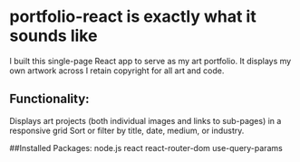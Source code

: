 # portfolio-react is exactly what it sounds like
I built this single-page React app to serve as my art portfolio. It displays my own artwork across
I retain copyright for all art and code.

## Functionality:
Displays art projects (both individual images and links to sub-pages) in a responsive grid
Sort or filter by title, date, medium, or industry.

##Installed Packages:
node.js
react
react-router-dom
use-query-params